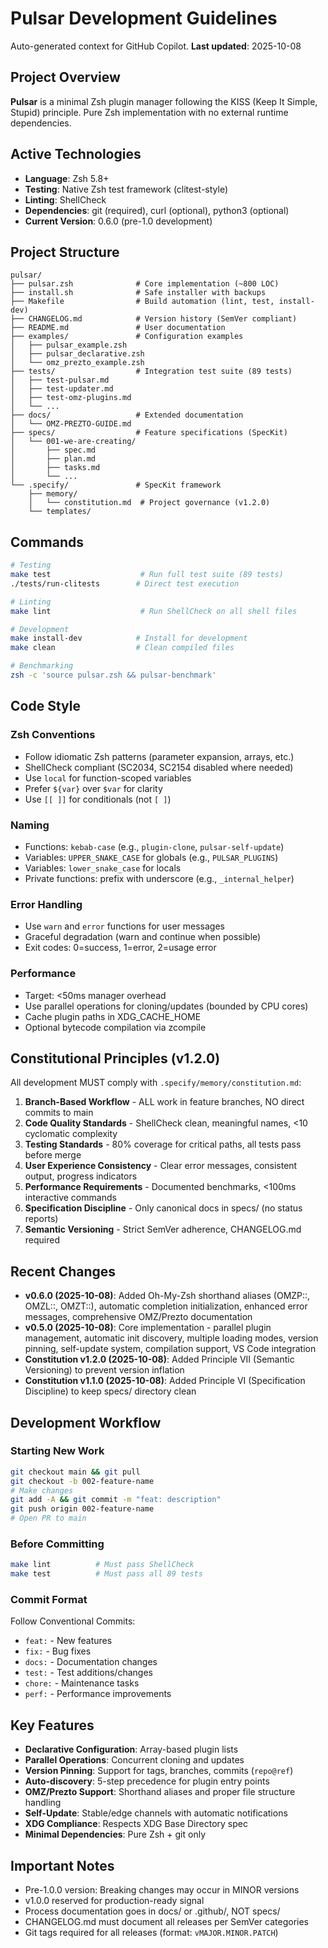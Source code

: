 # Pulsar Development Guidelines

Auto-generated context for GitHub Copilot. **Last updated**: 2025-10-08

## Project Overview

**Pulsar** is a minimal Zsh plugin manager following the KISS (Keep It Simple, Stupid) principle. Pure Zsh implementation with no external runtime dependencies.

## Active Technologies

- **Language**: Zsh 5.8+
- **Testing**: Native Zsh test framework (clitest-style)
- **Linting**: ShellCheck
- **Dependencies**: git (required), curl (optional), python3 (optional)
- **Current Version**: 0.6.0 (pre-1.0 development)

## Project Structure

```
pulsar/
├── pulsar.zsh              # Core implementation (~800 LOC)
├── install.sh              # Safe installer with backups
├── Makefile                # Build automation (lint, test, install-dev)
├── CHANGELOG.md            # Version history (SemVer compliant)
├── README.md               # User documentation
├── examples/               # Configuration examples
│   ├── pulsar_example.zsh
│   ├── pulsar_declarative.zsh
│   └── omz_prezto_example.zsh
├── tests/                  # Integration test suite (89 tests)
│   ├── test-pulsar.md
│   ├── test-updater.md
│   ├── test-omz-plugins.md
│   └── ...
├── docs/                   # Extended documentation
│   └── OMZ-PREZTO-GUIDE.md
├── specs/                  # Feature specifications (SpecKit)
│   └── 001-we-are-creating/
│       ├── spec.md
│       ├── plan.md
│       ├── tasks.md
│       └── ...
└── .specify/               # SpecKit framework
    ├── memory/
    │   └── constitution.md  # Project governance (v1.2.0)
    └── templates/
```

## Commands

```bash
# Testing
make test                    # Run full test suite (89 tests)
./tests/run-clitests        # Direct test execution

# Linting
make lint                    # Run ShellCheck on all shell files

# Development
make install-dev            # Install for development
make clean                  # Clean compiled files

# Benchmarking
zsh -c 'source pulsar.zsh && pulsar-benchmark'
```

## Code Style

### Zsh Conventions
- Follow idiomatic Zsh patterns (parameter expansion, arrays, etc.)
- ShellCheck compliant (SC2034, SC2154 disabled where needed)
- Use `local` for function-scoped variables
- Prefer `${var}` over `$var` for clarity
- Use `[[ ]]` for conditionals (not `[ ]`)

### Naming
- Functions: `kebab-case` (e.g., `plugin-clone`, `pulsar-self-update`)
- Variables: `UPPER_SNAKE_CASE` for globals (e.g., `PULSAR_PLUGINS`)
- Variables: `lower_snake_case` for locals
- Private functions: prefix with underscore (e.g., `_internal_helper`)

### Error Handling
- Use `warn` and `error` functions for user messages
- Graceful degradation (warn and continue when possible)
- Exit codes: 0=success, 1=error, 2=usage error

### Performance
- Target: <50ms manager overhead
- Use parallel operations for cloning/updates (bounded by CPU cores)
- Cache plugin paths in XDG_CACHE_HOME
- Optional bytecode compilation via zcompile

## Constitutional Principles (v1.2.0)

All development MUST comply with `.specify/memory/constitution.md`:

1. **Branch-Based Workflow** - ALL work in feature branches, NO direct commits to main
2. **Code Quality Standards** - ShellCheck clean, meaningful names, <10 cyclomatic complexity
3. **Testing Standards** - 80% coverage for critical paths, all tests pass before merge
4. **User Experience Consistency** - Clear error messages, consistent output, progress indicators
5. **Performance Requirements** - Documented benchmarks, <100ms interactive commands
6. **Specification Discipline** - Only canonical docs in specs/ (no status reports)
7. **Semantic Versioning** - Strict SemVer adherence, CHANGELOG.md required

## Recent Changes

- **v0.6.0 (2025-10-08)**: Added Oh-My-Zsh shorthand aliases (OMZP::, OMZL::, OMZT::), automatic completion initialization, enhanced error messages, comprehensive OMZ/Prezto documentation
- **v0.5.0 (2025-10-08)**: Core implementation - parallel plugin management, automatic init discovery, multiple loading modes, version pinning, self-update system, compilation support, VS Code integration
- **Constitution v1.2.0 (2025-10-08)**: Added Principle VII (Semantic Versioning) to prevent version inflation
- **Constitution v1.1.0 (2025-10-08)**: Added Principle VI (Specification Discipline) to keep specs/ directory clean

## Development Workflow

### Starting New Work
```bash
git checkout main && git pull
git checkout -b 002-feature-name
# Make changes
git add -A && git commit -m "feat: description"
git push origin 002-feature-name
# Open PR to main
```

### Before Committing
```bash
make lint          # Must pass ShellCheck
make test          # Must pass all 89 tests
```

### Commit Format
Follow Conventional Commits:
- `feat:` - New features
- `fix:` - Bug fixes
- `docs:` - Documentation changes
- `test:` - Test additions/changes
- `chore:` - Maintenance tasks
- `perf:` - Performance improvements

## Key Features

- **Declarative Configuration**: Array-based plugin lists
- **Parallel Operations**: Concurrent cloning and updates
- **Version Pinning**: Support for tags, branches, commits (`repo@ref`)
- **Auto-discovery**: 5-step precedence for plugin entry points
- **OMZ/Prezto Support**: Shorthand aliases and proper file structure handling
- **Self-Update**: Stable/edge channels with automatic notifications
- **XDG Compliance**: Respects XDG Base Directory spec
- **Minimal Dependencies**: Pure Zsh + git only

## Important Notes

- Pre-1.0.0 version: Breaking changes may occur in MINOR versions
- v1.0.0 reserved for production-ready signal
- Process documentation goes in docs/ or .github/, NOT specs/
- CHANGELOG.md must document all releases per SemVer categories
- Git tags required for all releases (format: `vMAJOR.MINOR.PATCH`)

<!-- MANUAL ADDITIONS START -->
<!-- Add any project-specific guidance here that should persist across updates -->
<!-- MANUAL ADDITIONS END -->

